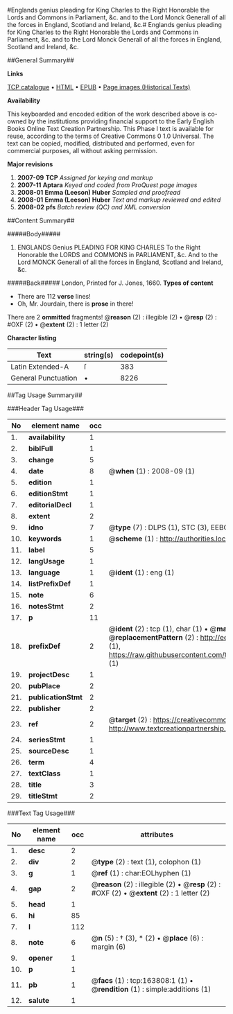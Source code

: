 #Englands genius pleading for King Charles to the Right Honorable the Lords and Commons in Parliament, &c. and to the Lord Monck Generall of all the forces in England, Scotland and Ireland, &c.#
Englands genius pleading for King Charles to the Right Honorable the Lords and Commons in Parliament, &c. and to the Lord Monck Generall of all the forces in England, Scotland and Ireland, &c.

##General Summary##

**Links**

[TCP catalogue](http://www.ota.ox.ac.uk/tcp/)  • 
[HTML](http://tei.it.ox.ac.uk/tcp/Texts-HTML/free/A83/A83962.html)  • 
[EPUB](http://tei.it.ox.ac.uk/tcp/Texts-EPUB/free/A83/A83962.epub) • 
[Page images (Historical Texts)](https://data.historicaltexts.jisc.ac.uk/view?pubId=eebo-99870556e&pageId=eebo-99870556e-163808-1)

**Availability**

This keyboarded and encoded edition of the
	       work described above is co-owned by the institutions
	       providing financial support to the Early English Books
	       Online Text Creation Partnership. This Phase I text is
	       available for reuse, according to the terms of Creative
	       Commons 0 1.0 Universal. The text can be copied,
	       modified, distributed and performed, even for
	       commercial purposes, all without asking permission.

**Major revisions**

1. __2007-09__ __TCP__ *Assigned for keying and markup*
1. __2007-11__ __Aptara__ *Keyed and coded from ProQuest page images*
1. __2008-01__ __Emma (Leeson) Huber__ *Sampled and proofread*
1. __2008-01__ __Emma (Leeson) Huber__ *Text and markup reviewed and edited*
1. __2008-02__ __pfs__ *Batch review (QC) and XML conversion*

##Content Summary##

#####Body#####

1. ENGLANDS Genius
PLEADING FOR
KING CHARLES
To the Right Honorable the
LORDS and COMMONS
in PARLIAMENT, &c. And to the Lord MONCK Generall of all the forces in England,
Scotland and Ireland, &c.

#####Back#####
London, Printed for J. Jones, 1660.
**Types of content**

  * There are 112 **verse** lines!
  * Oh, Mr. Jourdain, there is **prose** in there!

There are 2 **ommitted** fragments! 
 @__reason__ (2) : illegible (2)  •  @__resp__ (2) : #OXF (2)  •  @__extent__ (2) : 1 letter (2)

**Character listing**


|Text|string(s)|codepoint(s)|
|---|---|---|
|Latin Extended-A|ſ|383|
|General Punctuation|•|8226|

##Tag Usage Summary##

###Header Tag Usage###

|No|element name|occ|attributes|
|---|---|---|---|
|1.|__availability__|1||
|2.|__biblFull__|1||
|3.|__change__|5||
|4.|__date__|8| @__when__ (1) : 2008-09 (1)|
|5.|__edition__|1||
|6.|__editionStmt__|1||
|7.|__editorialDecl__|1||
|8.|__extent__|2||
|9.|__idno__|7| @__type__ (7) : DLPS (1), STC (3), EEBO-CITATION (1), PROQUEST (1), VID (1)|
|10.|__keywords__|1| @__scheme__ (1) : http://authorities.loc.gov/ (1)|
|11.|__label__|5||
|12.|__langUsage__|1||
|13.|__language__|1| @__ident__ (1) : eng (1)|
|14.|__listPrefixDef__|1||
|15.|__note__|6||
|16.|__notesStmt__|2||
|17.|__p__|11||
|18.|__prefixDef__|2| @__ident__ (2) : tcp (1), char (1)  •  @__matchPattern__ (2) : ([0-9\-]+):([0-9IVX]+) (1), (.+) (1)  •  @__replacementPattern__ (2) : http://eebo.chadwyck.com/downloadtiff?vid=$1&page=$2 (1), https://raw.githubusercontent.com/textcreationpartnership/Texts/master/tcpchars.xml#$1 (1)|
|19.|__projectDesc__|1||
|20.|__pubPlace__|2||
|21.|__publicationStmt__|2||
|22.|__publisher__|2||
|23.|__ref__|2| @__target__ (2) : https://creativecommons.org/publicdomain/zero/1.0/ (1), http://www.textcreationpartnership.org/docs/. (1)|
|24.|__seriesStmt__|1||
|25.|__sourceDesc__|1||
|26.|__term__|4||
|27.|__textClass__|1||
|28.|__title__|3||
|29.|__titleStmt__|2||


###Text Tag Usage###

|No|element name|occ|attributes|
|---|---|---|---|
|1.|__desc__|2||
|2.|__div__|2| @__type__ (2) : text (1), colophon (1)|
|3.|__g__|1| @__ref__ (1) : char:EOLhyphen (1)|
|4.|__gap__|2| @__reason__ (2) : illegible (2)  •  @__resp__ (2) : #OXF (2)  •  @__extent__ (2) : 1 letter (2)|
|5.|__head__|1||
|6.|__hi__|85||
|7.|__l__|112||
|8.|__note__|6| @__n__ (5) : † (3), * (2)  •  @__place__ (6) : margin (6)|
|9.|__opener__|1||
|10.|__p__|1||
|11.|__pb__|1| @__facs__ (1) : tcp:163808:1 (1)  •  @__rendition__ (1) : simple:additions (1)|
|12.|__salute__|1||
